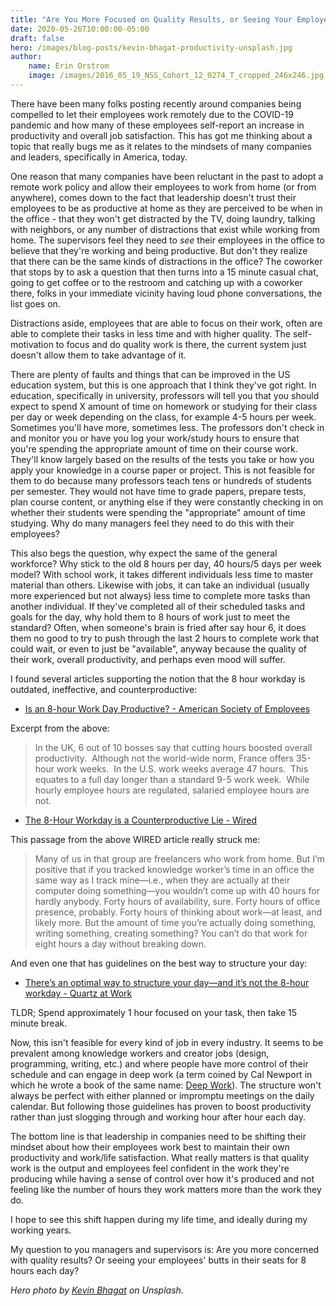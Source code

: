 ```yaml
---
title: "Are You More Focused on Quality Results, or Seeing Your Employees' Butts in Their Seats?"
date: 2020-05-26T10:00:00-05:00
draft: false
hero: /images/blog-posts/kevin-bhagat-productivity-unsplash.jpg
author:
    name: Erin Orstrom
    image: /images/2016_05_19_NSS_Cohort_12_0274_T_cropped_246x246.jpg
---
```


There have been many folks posting recently around companies being compelled to let their employees work remotely due to the COVID-19 pandemic and how many of these employees self-report an increase in productivity and overall job satisfaction. This has got me thinking about a topic that really bugs me as it relates to the mindsets of many companies and leaders, specifically in America, today.

One reason that many companies have been reluctant in the past to adopt a remote work policy and allow their employees to work from home (or from anywhere), comes down to the fact that leadership doesn't trust their employees to be as productive at home as they are perceived to be when in the office - that they won't get distracted by the TV, doing laundry, talking with neighbors, or any number of distractions that exist while working from home. The supervisors feel they need to *see* their employees in the office to believe that they're working and being productive. But don't they realize that there can be the same kinds of distractions in the office? The coworker that stops by to ask a question that then turns into a 15 minute casual chat, going to get coffee or to the restroom and catching up with a coworker there, folks in your immediate vicinity having loud phone conversations, the list goes on.

Distractions aside, employees that are able to focus on their work, often are able to complete their tasks in less time and with higher quality. The self-motivation to focus and do quality work is there, the current system just doesn't allow them to take advantage of it.

There are plenty of faults and things that can be improved in the US education system, but this is one approach that I think they've got right. In education, specifically in university, professors will tell you that you should expect to spend X amount of time on homework or studying for their class per day or week depending on the class, for example 4-5 hours per week. Sometimes you'll have more, sometimes less. The professors don't check in and monitor you or have you log your work/study hours to ensure that you're spending the appropriate amount of time on their course work. They'll know largely based on the results of the tests you take or how you apply your knowledge in a course paper or project. This is not feasible for them to do because many professors teach tens or hundreds of students per semester. They would not have time to grade papers, prepare tests, plan course content, or anything else if they were constantly checking in on whether their students were spending the "appropriate" amount of time studying. Why do many managers feel they need to do this with their employees?

This also begs the question, why expect the same of the general workforce? Why stick to the old 8 hours per day, 40 hours/5 days per week model? With school work, it takes different individuals less time to master material than others. Likewise with jobs, it can take an individual (usually more experienced but not always) less time to complete more tasks than another individual. If they've completed all of their scheduled tasks and goals for the day, why hold them to 8 hours of work just to meet the standard? Often, when someone's brain is fried after say hour 6, it does them no good to try to push through the last 2 hours to complete work that could wait, or even to just be "available", anyway because the quality of their work, overall productivity, and perhaps even mood will suffer.

I found several articles supporting the notion that the 8 hour workday is outdated, ineffective, and counterproductive:

* <a href='https://www.aseonline.org/News/EverythingPeople-This-Week/ArtMID/543/ArticleID/1686/Is-an-8-hour-Work-Day-Productive' target='_blank'>Is an 8-hour Work Day Productive? - American Society of Employees</a>

Excerpt from the above:

> In the UK, 6 out of 10 bosses say that cutting hours boosted overall productivity.  Although not the world-wide norm, France offers 35-hour work weeks.  In the U.S. work weeks average 47 hours.  This equates to a full day longer than a standard 9-5 work week.  While hourly employee hours are regulated, salaried employee hours are not.

* <a href='https://www.wired.com/story/eight-hour-workday-is-a-lie/' target='_blank'>The 8-Hour Workday is a Counterproductive Lie - Wired</a>

This passage from the above WIRED article really struck me:

> Many of us in that group are freelancers who work from home. But I’m positive that if you tracked knowledge worker’s time in an office the same way as I track mine—i.e., when they are actually at their computer doing something—you wouldn’t come up with 40 hours for hardly anybody. Forty hours of availability, sure. Forty hours of office presence, probably. Forty hours of thinking about work—at least, and likely more. But the amount of time you’re actually doing something, writing something, creating something? You can’t do that work for eight hours a day without breaking down.

And even one that has guidelines on the best way to structure your day:

* <a href='https://qz.com/work/1561830/why-the-eight-hour-workday-doesnt-work/' target='_blank'>There’s an optimal way to structure your day—and it’s not the 8-hour workday - Quartz at Work</a>

TLDR; Spend approximately 1 hour focused on your task, then take 15 minute break.

Now, this isn't feasible for every kind of job in every industry. It seems to be prevalent among knowledge workers and creator jobs (design, programming, writing, etc.) and where people have more control of their schedule and can engage in deep work (a term coined by Cal Newport in which he wrote a book of the same name: <a href='https://www.calnewport.com/books/deep-work/' target='_blank'>Deep Work</a>). The structure won't always be perfect with either planned or impromptu meetings on the daily calendar. But following those guidelines has proven to boost productivity rather than just slogging through and working hour after hour each day.

The bottom line is that leadership in companies need to be shifting their mindset about how their employees work best to maintain their own productivity and work/life satisfaction. What really matters is that quality work is the output and employees feel confident in the work they're producing while having a sense of control over how it's produced and not feeling like the number of hours they work matters more than the work they do.

I hope to see this shift happen during my life time, and ideally during my working years.

My question to you managers and supervisors is: Are you more concerned with quality results? Or seeing your employees' butts in their seats for 8 hours each day?

*Hero photo by <a href="https://unsplash.com/@kevnbhagat" target="_blank">Kevin Bhagat</a> on Unsplash.*
